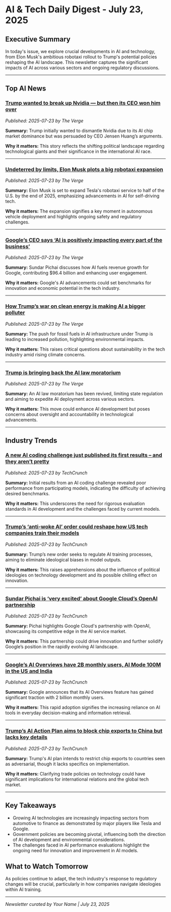 # AI & Tech Daily Digest - July 23, 2025

## Executive Summary
In today's issue, we explore crucial developments in AI and technology, from Elon Musk's ambitious robotaxi rollout to Trump's potential policies reshaping the AI landscape. This newsletter captures the significant impacts of AI across various sectors and ongoing regulatory discussions.

---

## Top AI News

### [Trump wanted to break up Nvidia — but then its CEO won him over](https://www.theverge.com/news/712753/trump-nvidia-jensen-huang-break-up-chips-ai)
*Published: 2025-07-23 by The Verge*

**Summary:**
Trump initially wanted to dismantle Nvidia due to its AI chip market dominance but was persuaded by CEO Jensen Huang’s arguments.

**Why it matters:**
This story reflects the shifting political landscape regarding technological giants and their significance in the international AI race.

---

### [Undeterred by limits, Elon Musk plots a big robotaxi expansion](https://www.theverge.com/tesla/712taxi-fsd-elon-musk-earnings-q2-2025)
*Published: 2025-07-23 by The Verge*

**Summary:**
Elon Musk is set to expand Tesla's robotaxi service to half of the U.S. by the end of 2025, emphasizing advancements in AI for self-driving tech.

**Why it matters:**
The expansion signifies a key moment in autonomous vehicle deployment and highlights ongoing safety and regulatory challenges.

---

### [Google’s CEO says ‘AI is positively impacting every part of the business’](https://www.theverge.com/news/712638/alphabet-google-earnings-q2-2025-ceo-sundar-pichai-ai)
*Published: 2025-07-23 by The Verge*

**Summary:**
Sundar Pichai discusses how AI fuels revenue growth for Google, contributing $96.4 billion and enhancing user engagement.

**Why it matters:**
Google's AI advancements could set benchmarks for innovation and economic potential in the tech industry.

---

### [How Trump’s war on clean energy is making AI a bigger polluter](https://www.theverge.com/climate-change/712038/ai-energy-trump-epa-gas-coal-emissions)
*Published: 2025-07-23 by The Verge*

**Summary:**
The push for fossil fuels in AI infrastructure under Trump is leading to increased pollution, highlighting environmental impacts.

**Why it matters:**
This raises critical questions about sustainability in the tech industry amid rising climate concerns.

---

### [Trump is bringing back the AI law moratorium](https://www.theverge.com/ai-artificial-intelligence/712537/trump-ai-action-plan-white-house-ai-law-moratorium)
*Published: 2025-07-23 by The Verge*

**Summary:**
An AI law moratorium has been revived, limiting state regulation and aiming to expedite AI deployment across various sectors.

**Why it matters:**
This move could enhance AI development but poses concerns about oversight and accountability in technological advancements.

---

## Industry Trends

### [A new AI coding challenge just published its first results – and they aren’t pretty](https://techcrunch.com/2025/07/23/a-new-ai-coding-challenge-just-published-its-first-results-and-they-arent-pretty/)
*Published: 2025-07-23 by TechCrunch*

**Summary:**
Initial results from an AI coding challenge revealed poor performance from participating models, indicating the difficulty of achieving desired benchmarks.

**Why it matters:**
This underscores the need for rigorous evaluation standards in AI development and the challenges faced by current models.

---

### [Trump’s ‘anti-woke AI’ order could reshape how US tech companies train their models](https://techcrunch.com/2025/07/23/trumps-anti-woke-ai-order-could-reshape-how-us-tech-companies-train-their-models/)
*Published: 2025-07-23 by TechCrunch*

**Summary:**
Trump’s new order seeks to regulate AI training processes, aiming to eliminate ideological biases in model outputs.

**Why it matters:**
This raises apprehensions about the influence of political ideologies on technology development and its possible chilling effect on innovation.

---

### [Sundar Pichai is ‘very excited’ about Google Cloud’s OpenAI partnership](https://techcrunch.com/2025/07/23/sundar-pichai-is-very-excited-about-google-clouds-openai-partnership/)
*Published: 2025-07-23 by TechCrunch*

**Summary:**
Pichai highlights Google Cloud's partnership with OpenAI, showcasing its competitive edge in the AI service market.

**Why it matters:**
This partnership could drive innovation and further solidify Google’s position in the rapidly evolving AI landscape.

---

### [Google’s AI Overviews have 2B monthly users, AI Mode 100M in the US and India](https://techcrunch.com/2025/07/23/googles-ai-overviews-have-2b-monthly-users-ai-mode-100m-in-the-us-and-india/)
*Published: 2025-07-23 by TechCrunch*

**Summary:**
Google announces that its AI Overviews feature has gained significant traction with 2 billion monthly users.

**Why it matters:**
This rapid adoption signifies the increasing reliance on AI tools in everyday decision-making and information retrieval.

---

### [Trump’s AI Action Plan aims to block chip exports to China but lacks key details](https://techcrunch.com/2025/07/23/trumps-ai-action-plan-aims-to-block-chip-exports-to-china-but-lacks-key-details/)
*Published: 2025-07-23 by TechCrunch*

**Summary:**
Trump's AI plan intends to restrict chip exports to countries seen as adversarial, though it lacks specifics on implementation.

**Why it matters:**
Clarifying trade policies on technology could have significant implications for international relations and the global tech market.

---

## Key Takeaways
- Growing AI technologies are increasingly impacting sectors from automotive to finance as demonstrated by major players like Tesla and Google.
- Government policies are becoming pivotal, influencing both the direction of AI development and environmental considerations.
- The challenges faced in AI performance evaluations highlight the ongoing need for innovation and improvement in AI models.

## What to Watch Tomorrow
As policies continue to adapt, the tech industry's response to regulatory changes will be crucial, particularly in how companies navigate ideologies within AI training.

---
*Newsletter curated by Your Name | July 23, 2025*